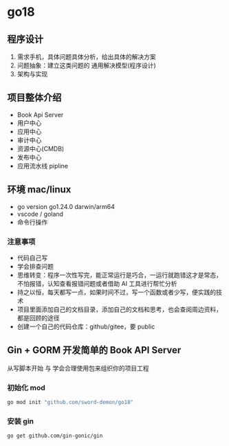 # go18

## 程序设计

1. 需求手机，具体问题具体分析，给出具体的解决方案
2. 问题抽象：建立这类问题的 通用解决模型(程序设计)
3. 架构与实现

## 项目整体介绍

- Book Api Server
- 用户中心
- 应用中心
- 审计中心
- 资源中心(CMDB)
- 发布中心
- 应用流水线 pipline

## 环境 mac/linux

- go version go1.24.0 darwin/arm64
- vscode / goland
- 命令行操作

### 注意事项

- 代码自己写
- 学会排查问题
- 思维转变：程序一次性写完，能正常运行是巧合，一运行就跑错这才是常态，不怕报错，认知查看报错问题或者借助 AI 工具进行帮忙分析
- 持之以恒，每天都写一点，如果时间不过，写一个函数或者少写，便实践的技术
- 项目里面添加自己的文档目录，添加自己的文档和思考，也会查阅周边资料，都是回顾的途径
- 创建一个自己的代码仓库：github/gitee，要 public

## Gin + GORM 开发简单的 Book API Server

从写脚本开始 与 学会合理使用包来组织你的项目工程

### 初始化 mod

```sh
go mod init "github.com/sword-demon/go18"
```

### 安装 gin

```sh
go get github.com/gin-gonic/gin
```
